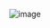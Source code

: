 ![image](https://github.com/alaaelsanteel/SilverKeyInternship/assets/78312680/cd52d71b-f91e-4d88-8c78-6d9e93785635)

